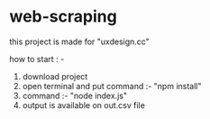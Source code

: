 # web-scraping

this project is made for "uxdesign.cc" 

how to start : - 

1. download project
2. open terminal and put command :- "npm install"
3. command :-  "node index.js"
4. output is available on out.csv file
